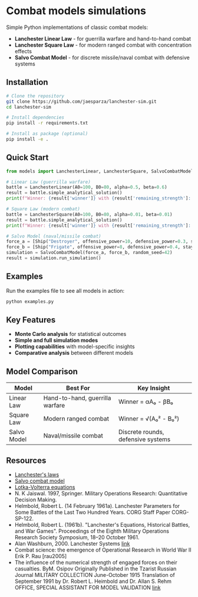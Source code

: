 # Combat models simulations
Simple Python implementations of classic combat models:
- **Lanchester Linear Law** - for guerrilla warfare and hand-to-hand combat
- **Lanchester Square Law** - for modern ranged combat with concentration effects
- **Salvo Combat Model** - for discrete missile/naval combat with defensive systems

## Installation

```bash
# Clone the repository
git clone https://github.com/jaesparza/lanchester-sim.git
cd lanchester-sim

# Install dependencies
pip install -r requirements.txt

# Install as package (optional)
pip install -e .
```

## Quick Start

```python
from models import LanchesterLinear, LanchesterSquare, SalvoCombatModel, Ship

# Linear Law (guerrilla warfare)
battle = LanchesterLinear(A0=100, B0=80, alpha=0.5, beta=0.6)
result = battle.simple_analytical_solution()
print(f"Winner: {result['winner']} with {result['remaining_strength']:.1f} survivors")

# Square Law (modern combat)
battle = LanchesterSquare(A0=100, B0=80, alpha=0.01, beta=0.01)
result = battle.simple_analytical_solution()
print(f"Winner: {result['winner']} with {result['remaining_strength']:.1f} survivors")

# Salvo Model (naval/missile combat)
force_a = [Ship("Destroyer", offensive_power=10, defensive_power=0.3, staying_power=5)]
force_b = [Ship("Frigate", offensive_power=8, defensive_power=0.4, staying_power=3)]
simulation = SalvoCombatModel(force_a, force_b, random_seed=42)
result = simulation.run_simulation()
```

## Examples
Run the examples file to see all models in action:

```bash
python examples.py
```

## Key Features
- **Monte Carlo analysis** for statistical outcomes
- **Simple and full simulation modes**
- **Plotting capabilities** with model-specific insights
- **Comparative analysis** between different models

## Model Comparison

| Model | Best For | Key Insight |
|-------|----------|-------------|
| Linear Law | Hand-to-hand, guerrilla warfare | Winner = αA₀ - βB₀ |
| Square Law | Modern ranged combat | Winner = √(A₀² - B₀²) |
| Salvo Model | Naval/missile combat | Discrete rounds, defensive systems |

## Resources

* [Lanchester's laws](https://en.wikipedia.org/wiki/Lanchester's_laws)
* [Salvo combat model](https://en.wikipedia.org/wiki/Salvo_combat_model)
* [Lotka-Volterra equations](https://en.wikipedia.org/wiki/Lotka–Volterra_equations)
* N. K Jaiswal. 1997, Springer. Military Operations Research: Quantitative Decision Making.
* Helmbold, Robert L. (14 February 1961a). Lanchester Parameters for Some Battles of the Last Two Hundred Years. CORG Staff Paper CORG-SP-122.
* Helmbold, Robert L. (1961b). "Lanchester's Equations, Historical Battles, and War Games". Proceedings of the Eighth Military Operations Research Society Symposium, 18–20 October 1961.
* Alan Washburn, 2000. Lanchester Systems [link](https://faculty.nps.edu/awashburn/Files/Notes/Lanchester.pdf)
* Combat science: the emergence of Operational Research in World War II Erik P. Rau [rau2005]
* The influence of the numerical strength of engaged forces on their casualties. ByM. Osipov Originally Published in the Tzarist Russian Journal MILITARY COLLECTION June-October 1915
Translation of September 1991 by Dr. Robert L. Heimbold and Dr. Allan S. Rehm OFFICE, SPECIAL ASSISTANT FOR MODEL VALIDATION [link](https://web.archive.org/web/20211104093037/https://apps.dtic.mil/dtic/tr/fulltext/u2/a241534.pdf)